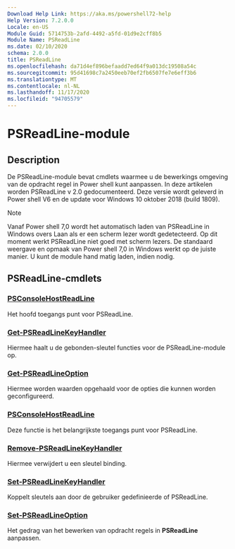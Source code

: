 ```yaml
---
Download Help Link: https://aka.ms/powershell72-help
Help Version: 7.2.0.0
Locale: en-US
Module Guid: 5714753b-2afd-4492-a5fd-01d9e2cff8b5
Module Name: PSReadLine
ms.date: 02/10/2020
schema: 2.0.0
title: PSReadLine
ms.openlocfilehash: da71d4ef896befaadd7ed64f9a013dc19508a54c
ms.sourcegitcommit: 95d41698c7a2450eeb70ef2fb6507fe7e6eff3b6
ms.translationtype: MT
ms.contentlocale: nl-NL
ms.lasthandoff: 11/17/2020
ms.locfileid: "94705579"
---
```

# PSReadLine-module

## Description

De PSReadLine-module bevat cmdlets waarmee u de bewerkings omgeving van de opdracht regel in Power shell kunt aanpassen. In deze artikelen worden PSReadLine v 2.0 gedocumenteerd. Deze versie wordt geleverd in Power shell V6 en de update voor Windows 10 oktober 2018 (build 1809).

> [!NOTE]
> Vanaf Power shell 7,0 wordt het automatisch laden van PSReadLine in Windows overs Laan als er een scherm lezer wordt gedetecteerd. Op dit moment werkt PSReadLine niet goed met scherm lezers. De standaard weergave en opmaak van Power shell 7,0 in Windows werkt op de juiste manier. U kunt de module hand matig laden, indien nodig.

## PSReadLine-cmdlets

### [PSConsoleHostReadLine](PSConsoleHostReadLine.md)
Het hoofd toegangs punt voor PSReadLine.

### [Get-PSReadLineKeyHandler](Get-PSReadLineKeyHandler.md)
Hiermee haalt u de gebonden-sleutel functies voor de PSReadLine-module op.

### [Get-PSReadLineOption](Get-PSReadLineOption.md)
Hiermee worden waarden opgehaald voor de opties die kunnen worden geconfigureerd.

### [PSConsoleHostReadLine](PSConsoleHostReadLine.md)
Deze functie is het belangrijkste toegangs punt voor PSReadLine.

### [Remove-PSReadLineKeyHandler](Remove-PSReadLineKeyHandler.md)
Hiermee verwijdert u een sleutel binding.

### [Set-PSReadLineKeyHandler](Set-PSReadLineKeyHandler.md)
Koppelt sleutels aan door de gebruiker gedefinieerde of PSReadLine.

### [Set-PSReadLineOption](Set-PSReadLineOption.md)
Het gedrag van het bewerken van opdracht regels in **PSReadLine** aanpassen.

